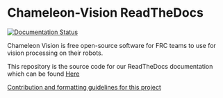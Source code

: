 # Chameleon-Vision ReadTheDocs

[![Documentation Status](https://readthedocs.org/projects/chameleon-vision/badge/?version=latest)](https://chameleon-vision.readthedocs.io/en/latest/?badge=latest)

Chameleon Vision is free open-source software for FRC teams to use for vision processing on their robots.

This repository is the source code for our ReadTheDocs documentation which can be found [Here](https://chameleon-vision.readthedocs.io/en/latest/contents.html#)

[Contribution and formatting guidelines for this project](CONTRIBUTING.md)
